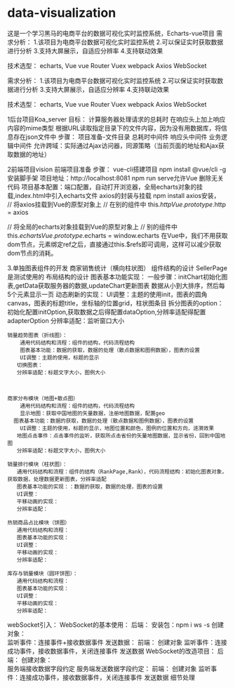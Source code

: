 # data-visualization
这是一个学习黑马的电商平台的数据可视化实时监控系统，Echarts-vue项目
需求分析：
1.该项目为电商平台数据可视化实时监控系统
2.可以保证实时获取数据进行分析
3.支持大屏展示，自适应分辨率
4.支持联动效果

技术选型：
echarts,
Vue vue Router Vuex
webpack
Axios
WebSocket

需求分析：
1.该项目为电商平台数据可视化实时监控系统
2.可以保证实时获取数据进行分析
3.支持大屏展示，自适应分辨率
4.支持联动效果

技术选型：
echarts,
Vue vue Router Vuex
webpack
Axios
WebSocket

1后台项目Koa_server
目标：
    计算服务器处理请求的总耗时
    在响应头上加上响应内容的mime类型
    根据URL读取指定目录下的文件内容，因为没有用数据库，将信息存在json文件中
步骤：
    项目准备-文件目录
    总耗时中间件
    响应头中间件
    业务逻辑中间件
    允许跨域：实际通过Ajax访问器，同源策略（当前页面的地址和Ajax获取数据的地址）

2前端项目vision
前端项目准备
  步骤：
     vue-cli搭建项目 npm install @vue/cli -g安装脚手架 项目地址：http://localhost:8081  npm run serve允许Vue
     删除无关代码
    项目基本配置：端口配置，自动打开浏览器，全局echarts对象的挂载,index.html中引入echarts文件
    axios的封装与挂载 npm install axios安装，  
// 将axios挂载到Vue的原型对象上
    // 在别的组件中 this.$http
Vue.prototype.$http = axios

// 将全局的echarts对象挂载到Vue的原型对象上
// 别的组件中 this.$echarts
Vue.prototype.$echarts = window.echarts
 在Vue中，我们不用获取dom节点，元素绑定ref之后，直接通过this.$refs即可调用，这样可以减少获取dom节点的消耗。
    

3.单独图表组件的开发
    商家销售统计（横向柱状图）
         组件结构的设计 SellerPage是测试使用的
         布局结构的设计
         图表基本功能实现：
                      一般步骤：initChart初始化图表,getData获取服务器的数据,updateChart更新图表
         数据从小到大排序，然后每5个元素显示一页
         动态刷新的实现：
        UI调整：主题的使用init，图表的圆角canvas，图表的标题title，坐标轴的位置grid，柱状图条目
        拆分图表的option：初始化配置initOption,获取数据之后得配置dataOption,分辨率适配得配置adapterOption
        分辨率适配：监听窗口大小
          
    销量趋势图表（折线图）：
        通用代码结构和流程：组件的结构，代码流程结构
        图表基本功能：数据的获取，数据的处理（散点数据和图例数据），图表的设置
        UI调整：主题的使用，标题的显示
       切换图表：
       分辨率适配：标题文字大小，图例大小



    商家分布模块（地图+散点图）
        通用代码结构和流程：组件的结构，代码流程结构
        显示地图：获取中国地图的矢量数据，注册地图数据，配置geo
      图表基本功能：数据的获取，数据的处理（散点数据和图例数据），图表的设置
        UI调整：主题的使用，标题的显示，地图位置和颜色，图例的位置和方向，涟漪效果
       地图点击事件：点击事件的监听，获取所点击省份的矢量地图数据，显示省份，回到中国地图
       分辨率适配：标题文字大小，图例大小
        
    销量排行模块（柱状图）：
       通用代码结构和流程：组件的结构（RankPage,Rank），代码流程结构：初始化图表对象，获取数据，处理数据更新图表，分辨率适配
       图表基本功能的实现：：数据的获取，数据的处理，图表的设置
       UI调整：
       平移动画的实现：
       分辨率适配：

    热销商品占比模块（饼图）
       通用代码结构和流程：
       图表基本功能的实现：
       UI调整：
       平移动画的实现：
       分辨率适配：

    库存与销量模块（圆环饼图）：
       通用代码结构和流程：
       图表基本功能的实现：
       UI调整：
       平移动画的实现：
       分辨率适配：

webSocket引入：
    WebSocket的基本使用：
    后端：
          安装包：npm i ws -s
          创建对象：  
          监听事件：连接事件+接收数据事件
          发送数据：
   前端：
           创建对象
           监听事件：连接成功事件，接收数据事件，关闭连接事件
           发送数据
      WebSocket的改造项目：
    后端：
          创建对象：  
          服务端接收数据字段约定
          服务端发送数据字段约定：
   前端：
           创建对象
           监听事件：连接成功事件，接收数据事件，关闭连接事件
           发送数据
细节处理

